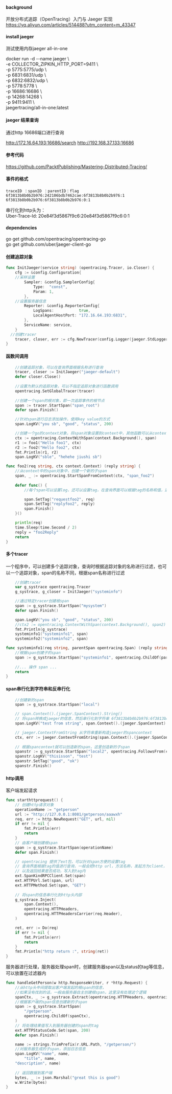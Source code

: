 #### background 
开放分布式追踪（OpenTracing）入门与 Jaeger 实现  
https://yq.aliyun.com/articles/514488?utm_content=m_43347

#### install jaeger
测试使用内存jaeger all-in-one 
  
docker run -d --name jaeger \  
  -e COLLECTOR_ZIPKIN_HTTP_PORT=9411 \  
  -p 5775:5775/udp \  
  -p 6831:6831/udp \  
  -p 6832:6832/udp \  
  -p 5778:5778 \  
  -p 16686:16686 \  
  -p 14268:14268 \  
  -p 9411:9411 \  
  jaegertracing/all-in-one:latest  
  
#### jaeger 结果查询
通过http 16686端口进行查询   

http://172.16.64.193:16686/search
http://192.168.37.133:16686   

 
#### 参考代码 
 https://github.com/PacktPublishing/Mastering-Distributed-Tracing/

#### 事件的格式
```
traceID ：spanID ：parentID：flag
6f3813b8b0b2b976:242106bdb7462cae:6f3813b8b0b2b976:1
6f3813b8b0b2b976:6f3813b8b0b2b976:0:1
```
串行化到http头为：  
Uber-Trace-Id: 20e84f3d5867f9c6:20e84f3d5867f9c6:0:1 

#### dependencies
go get github.com/opentracing/opentracing-go  
go get github.com/uber/jaeger-client-go  

#### 创建追踪对象
```go
func InitJaeger(service string) (opentracing.Tracer, io.Closer) {
	cfg := &config.Configuration{
    //采样设置
		Sampler: &config.SamplerConfig{
			Type:  "const",
			Param: 1,
		},
    //设置服务器信息
		Reporter: &config.ReporterConfig{
			LogSpans:           true,
			LocalAgentHostPort: "172.16.64.193:6831",
		},
		ServiceName: service,
	}
  //创建tracer
	tracer, closer, err := cfg.NewTracer(config.Logger(jaeger.StdLogger))		
}

```

#### 函数间调用
```go
	//创建追踪对象，可以在查询界面根据名称进行查询
	tracer, closer := InitJaeger("jaeger-default")
	defer closer.Close()
	
	//设置为默认的追踪对象，可以不指定追踪对象进行函数调用
	opentracing.SetGlobalTracer(tracer)
  
	//创建一个span的根对象，即一次追踪事件的根节点
	span := tracer.StartSpan("span_root")
	defer span.Finish()

	//针对span进行日志添加操作，使用key value的方式
	span.LogKV("you sb", "good", "status", 200)

	//创建一个go的context对象，将span对象设置到context中，其他函数可以从context中获取对span的访问
	ctx := opentracing.ContextWithSpan(context.Background(), span)
	r1 := foo1("Hello foo1", ctx)
	r2 := foo2("Hello foo2", ctx)
	fmt.Println(r1, r2)
	span.LogKV("sble", "hehehe jiushi sb")
```

```go
func foo2(req string, ctx context.Context) (reply string) {
	//从context中的span对象中，创建一个新的子span
	span, _ := opentracing.StartSpanFromContext(ctx, "span_foo2")
  
	defer func() {
		//每个span可以设置log，还可以设置tag，在查询界面可以根据tag的名称和值，进行查询过滤    

		span.SetTag("requestfoo2", req)
		span.SetTag("replyfoo2", reply)
		span.Finish()
	}()

	println(req)
	time.Sleep(time.Second / 2)
	reply = "foo2Reply"
	return
}

```
#### 多个tracer
一个程序中，可以创建多个追踪对象，查询时根据追踪对象的名称进行过滤，也可以一个追踪对象，span的名称不同，根据span名称进行过滤  
```go
	//创建tracer
	var g_systrace opentracing.Tracer
	g_systrace, g_closer = InitJaeger("systeminfo")

	//通过特定tracer创建根span
	span := g_systrace.StartSpan("mysystem")
	defer span.Finish()

	span.LogKV("you sb", "good", "status", 200)
	//ctx2 := opentracing.ContextWithSpan(context.Background(), span2)
	fmt.Println(g_systrace)
	systeminfo1("systeminfo1", span)
	systeminfo2("systeminfo2", span)
```

```go
func systeminfo1(req string, parentSpan opentracing.Span) (reply string) {
	//根据span创建子的span
	span := g_systrace.StartSpan("systeminfo1", opentracing.ChildOf(parentSpan.Context()))
  
	//... 操作 span ...
	return
}
```

#### span串行化到字符串和反串行化
```go
	//创建新的span
	span := g_systrace.StartSpan("local")

	// span.Context().(jaeger.SpanContext).String()
	// 将span转换成jaeger的信息，然后串行化到字符串 6f3813b8b0b2b976:6f3813b8b0b2b976:0:1
	span.LogKV("test from string", span.Context().(jaeger.SpanContext).String())

	// jaeger.ContextFromString 从字符串重新构造jaeger的spancontext
	ctx, err := jaeger.ContextFromString(span.Context().(jaeger.SpanContext).String())
	
	// 根据spancontext就可以创造新的span，这里创造新的子span
	spanstr := g_systrace.StartSpan("local2", opentracing.FollowsFrom(ctx))
	spanstr.LogKV("thisisson", "test")
	spanstr.SetTag("good", "ok")
	spanstr.Finish()
```
#### http调用
客户端发起请求
```go
func starthttprequest() {
	// 创建http请求对象
	operationName := "getperson"
	url := "http://127.0.0.1:8081/getperson/aaawxh"
	req, err := http.NewRequest("GET", url, nil)
	if err != nil {
		fmt.Println(err)
		return
	}
	// 由客户端创建根span
	span := g_systrace.StartSpan(operationName)
	defer span.Finish()

	// opentracing 提供了ext包，可以针对span方便的设置tag
	// 查询界面根据tag的值进行查询，一般会把http url，方法名称，发起方为client，
	// 以及返回结果是否成功，写入到tag内
	ext.SpanKindRPCClient.Set(span)
	ext.HTTPUrl.Set(span, url)
	ext.HTTPMethod.Set(span, "GET")
  
	// 将span的信息串行化到http头内部
	g_systrace.Inject(
		span.Context(),
		opentracing.HTTPHeaders,
		opentracing.HTTPHeadersCarrier(req.Header),
	)

	ret, err := Do(req)
	if err != nil {
		fmt.Println(err)
		return
	}
	fmt.Println("http return :", string(ret))
}
```
服务器进行处理，服务器处理span时，创建服务器span以及status的tag等信息，可以放置在过滤器内

```go
func handleGetPerson(w http.ResponseWriter, r *http.Request) {
	//从http头中间提取出客户端发起的根span的信息，
	//如果没有找到的话，一般由服务器自主创建根span，这里没有处理这个逻辑 
	spanCtx, _ := g_systrace.Extract(opentracing.HTTPHeaders, opentracing.HTTPHeadersCarrier(r.Header))
	//根据客户端的span信息创建新的子span
	span := g_systrace.StartSpan(
		"/getperson",
		opentracing.ChildOf(spanCtx),
	)
	// 将处理结果值写入到服务器创建的span的tag
	ext.HTTPStatusCode.Set(span, 200)
	defer span.Finish()

	name := strings.TrimPrefix(r.URL.Path, "/getperson/")
	//对服务器生成的子span，添加日志信息
	span.LogKV("name", name,
		"title", name,
    "description", name)
    
	// 返回数据到客户端  
	bytes, _ := json.Marshal("great this is good")
	w.Write(bytes)
}

```
